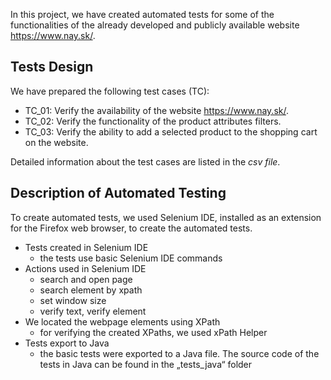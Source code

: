 In this project, we have created automated tests for some of the functionalities of the already developed and publicly available website https://www.nay.sk/.

## Tests Design

We have prepared the following test cases (TC):

- TC_01: Verify the availability of the website https://www.nay.sk/.
- TC_02: Verify the functionality of the product attributes filters.
- TC_03: Verify the ability to add a selected product to the shopping cart on the website.

Detailed information about the test cases are listed in the *csv file*.

## Description of Automated Testing

To create automated tests, we used Selenium IDE, installed as an extension for the Firefox web browser, to create the automated tests.
-	Tests created in Selenium IDE
    -	the tests use basic Selenium IDE commands
-	Actions used in Selenium IDE
    -	search and open page
    - search element by xpath
    - set window size
    - verify text, verify element
-	We located the webpage elements using XPath
    -	for verifying the created XPaths, we used xPath Helper
-	Tests export to Java
    -	the basic tests were exported to a Java file. The source code of the tests in Java can be found in the „tests_java“ folder
